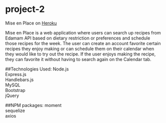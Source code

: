 # project-2

Mise en Place on [Heroku](https://murmuring-brushlands-67751.herokuapp.com/)

Mise en Place is a web application where users can search up recipes from Edamam API based on dietary restriction or preferences and schedule those recipes for the week. The user can create an account favorite certain recipes they enjoy making or can schedule them on their calendar when they would like to try out the recipe. If the user enjoys making the recipe, they can favorite it without having to search again on the Calendar tab. 

##Technologies Used:
Node.js <br>
Express.js <br>
Handlebars.js <br>
MySQL <br>
Bootstrap <br>
jQuery <br>

##NPM packages:
moment<br>
sequelize<br>
axios<br>
